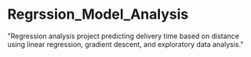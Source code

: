 # Regrssion_Model_Analysis
"Regression analysis project predicting delivery time based on distance using linear regression, gradient descent, and exploratory data analysis."
